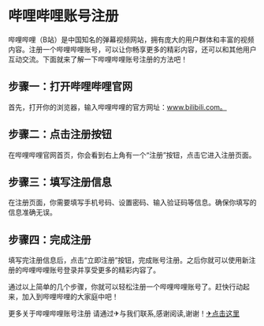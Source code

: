 # 哔哩哔哩账号注册

哔哩哔哩（B站）是中国知名的弹幕视频网站，拥有庞大的用户群体和丰富的视频内容。注册一个哔哩哔哩账号，可以让你畅享更多的精彩内容，还可以和其他用户互动交流。下面就来了解一下哔哩哔哩账号注册的方法吧！

## 步骤一：打开哔哩哔哩官网

首先，打开你的浏览器，输入哔哩哔哩的官方网址：www.bilibili.com。

## 步骤二：点击注册按钮

在哔哩哔哩官网首页，你会看到右上角有一个“注册”按钮，点击它进入注册页面。

## 步骤三：填写注册信息

在注册页面，你需要填写手机号码、设置密码、输入验证码等信息。确保你填写的信息准确无误。

## 步骤四：完成注册

填写完注册信息后，点击“立即注册”按钮，完成账号注册。之后你就可以使用新注册的哔哩哔哩账号登录并享受更多的精彩内容了。

通过以上简单的几个步骤，你就可以轻松注册一个哔哩哔哩账号了。赶快行动起来，加入到哔哩哔哩的大家庭中吧！

更多关于哔哩哔哩账号注册 请通过✈与我们联系,感谢阅读,谢谢！[✈点击这里](https://t.me/lm999bot)